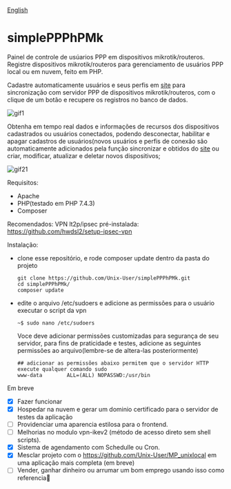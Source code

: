 [English](README-en.md)

# simplePPPhPMk

Painel de controle de usúarios PPP em dispositivos mikrotik/routeros. Registre dispositivos mikrotik/routeros para gerenciamento de usuários PPP local ou em nuvem, feito em PHP.

Cadastre automaticamente usuários e seus perfis em <a href='https://unixlocal.ml'>site</a> para sincronização com servidor PPP de dispositivos mikrotik/routeros, com o clique de um botão e recupere os registros no banco de dados.

![gif1](https://user-images.githubusercontent.com/38821945/157555687-712ad725-e2a4-48c3-86f4-3ad04ef49f19.gif)

Obtenha em tempo real dados e informações de recursos dos dispositivos cadastrados ou usuários conectados, podendo desconectar, habilitar e apagar cadastros de usuários(novos usuários e perfis de conexão são automaticamente adicionados pela função sincronizar e obtidos do <a href='https://unixlocal.ml'>site</a> ou criar, modificar, atualizar e deletar novos dispositivos;

![gif21](https://user-images.githubusercontent.com/38821945/157559421-937dcf23-7758-4430-905e-ef327f34ec2a.gif)


Requisitos:

- Apache
- PHP(testado em PHP 7.4.3)
- Composer

Recomendados:
VPN lt2p/ipsec pré-instalada: https://github.com/hwdsl2/setup-ipsec-vpn


Instalação:

- clone esse repositório, e rode composer update dentro da pasta do projeto
  ```
  git clone https://github.com/Unix-User/simplePPPhPMk.git
  cd simplePPPhPMk/
  composer update
  ```
- edite o arquivo /etc/sudoers e adicione as permissões para o usuário executar o script da vpn
    ```
    ~$ sudo nano /etc/sudoers
    ```
    Voce deve adicionar permissões customizadas para segurança de seu servidor, para fins de praticidade e testes, adicione as seguintes permissões ao arquivo(lembre-se de altera-las posteriormente)
    ```
    ## adicionar as permissões abaixo permitem que o servidor HTTP execute qualquer comando sudo
    www-data        ALL=(ALL) NOPASSWD:/usr/bin
    ```
Em breve
- [x] Fazer funcionar
- [x] Hospedar na nuvem e gerar um dominio certificado para o servidor de testes da aplicação
- [ ] Providenciar uma aparencia estilosa para o frontend.
- [ ] Melhorias no modulo vpn-ikev2 (método de acesso direto sem shell scripts).
- [x] Sistema de agendamento com Schedulle ou Cron.
- [x] Mesclar projeto com o https://github.com/Unix-User/MP_unixlocal em uma aplicação mais completa (em breve)
- [ ] Vender, ganhar dinheiro ou arrumar um bom emprego usando isso como referencia:tada:
